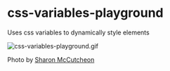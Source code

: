# css-variables-playground

Uses css variables to dynamically style elements

![css-variables-playground.gif](https://s3.gifyu.com/images/css-variables-playground.gif)

Photo by [Sharon McCutcheon](https://unsplash.com/@sharonmccutcheon)
